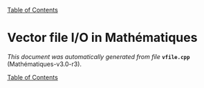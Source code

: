 
[Table of Contents](README.md)


# Vector file I/O in Mathématiques
_This document was automatically generated from file_ **`vfile.cpp`** (Mathématiques-v3.0-r3).


[Table of Contents](README.md)
